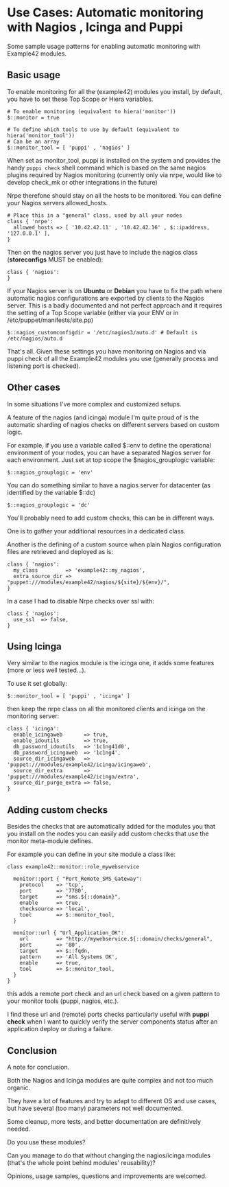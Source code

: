 # Use Cases: Automatic monitoring with Nagios , Icinga and Puppi

Some sample usage patterns for enabling automatic monitoring with Example42 modules.

## Basic usage
To enable monitoring for all the (example42) modules you install, by default, you have to set these Top Scope or Hiera variables.

    # To enable monitoring (equivalent to hiera('monitor'))
    $::monitor = true
    
    # To define which tools to use by default (equivalent to hiera('monitor_tool'))
    # Can be an array
    $::monitor_tool = [ 'puppi' , 'nagios' ]

When set as monitor_tool, puppi is installed on the system and provides the handy `puppi check` shell command which is based on the same nagios plugins required by Nagios monitoring (currently only via nrpe, would like to develop check_mk or other integrations in the future)

Nrpe therefone should stay on all the hosts to be monitored. You can define your Nagios servers allowed_hosts.
    
    # Place this in a "general" class, used by all your nodes
    class { 'nrpe':
      allowed_hosts => [ '10.42.42.11' , '10.42.42.16' , $::ipaddress, '127.0.0.1' ],
    }

Then on the nagios server you just have to include the nagios class (**storeconfigs** MUST be enabled):

    class { 'nagios':
    }

If your Nagios server is on **Ubuntu** or **Debian** you have to fix the path where automatic nagios configurations are exported by clients to the Nagios server. This is a badly documented and not perfect approach and it requires the setting of a Top Scope variable (either via your ENV or in /etc/puppet/manifests/site.pp)

    $::nagios_customconfigdir = '/etc/nagios3/auto.d' # Default is /etc/nagios/auto.d

That's all. Given these settings you have monitoring on Nagios and via puppi check of all the Example42 modules you use (generally process and listening port is checked).

## Other cases

In some situations I've more complex and customized setups.

A feature of the nagios (and icinga) module I'm quite proud of is the automatic sharding of nagios checks on different servers based on custom logic.

For example, if you use a variable called $::env to define the operational environment of your nodes, you can have a separated Nagios server for each environment. Just set at top scope the $nagios_grouplogic variable:

    $::nagios_grouplogic = 'env'

You can do something similar to have a nagios server for datacenter (as identified by the variable $::dc)

    $::nagios_grouplogic = 'dc'

You'll probably need to add custom checks, this can be in different ways.

One is to gather your additional resources in a dedicated class.

Another is the defining of a custom source when plain Nagios configuration files are retrieved and deployed as is: 

    class { 'nagios':
      my_class         => 'example42::my_nagios',
      extra_source_dir => "puppet:///modules/example42/nagios/${site}/${env}/",
    }

In a case I had to disable Nrpe checks over ssl with:

    class { 'nagios':
      use_ssl  => false,
    }
    

## Using Icinga

Very similar to the nagios module is the icinga one, it adds some features (more or less well tested…).

To use it set globally:

    $::monitor_tool = [ 'puppi' , 'icinga' ]

then keep the nrpe class on all the monitored clients and icinga on the monitoring server: 

    class { 'icinga':
      enable_icingaweb       => true,
      enable_idoutils        => true,
      db_password_idoutils   => '1c1ng41d0',
      db_password_icingaweb  => '1c1ng4',
      source_dir_icingaweb   => 'puppet:///modules/example42/icinga/icingaweb',
      source_dir_extra       => 'puppet:///modules/example42/icinga/extra',
      source_dir_purge_extra => false,
    }

## Adding custom checks

Besides the checks that are automatically added for the modules you that you install on the nodes you can easily add custom checks that use the monitor meta-module defines.

For example you can define in your site module a class like:

    class example42::monitor::role_mywebservice
    
      monitor::port { "Port_Remote_SMS_Gateway":          
        protocol    => 'tcp',
        port        => '7780',
        target      => "sms.${::domain}",
        enable      => true,
        checksource => 'local',
        tool        => $::monitor_tool,
      }

      monitor::url { "Url_Application_OK":
        url         => "http://mywebservice.${::domain/checks/general",
        port        => '80',
        target      => $::fqdn,
        pattern     => 'All Systems OK',
        enable      => true,
        tool        => $::monitor_tool,
      }
    }
 
this adds a remote port check and an url check based on a given pattern to your monitor tools (puppi, nagios, etc.).

I find these url and (remote) ports checks particularly useful with **puppi check** when I want to quickly verify the server components status after an application deploy or during a failure.
 
## Conclusion 

A note for conclusion.

Both the Nagios and Icinga modules are quite complex and not too much organic.

They have a lot of features and try to adapt to different OS and use cases, but have several (too many) parameters not well documented.

Some cleanup, more tests, and better documentation are definitively needed.

Do you use these modules?

Can you manage to do that without changing the nagios/icinga modules (that's the whole point behind modules' reusability)?

Opinions, usage samples, questions and improvements are welcomed.


